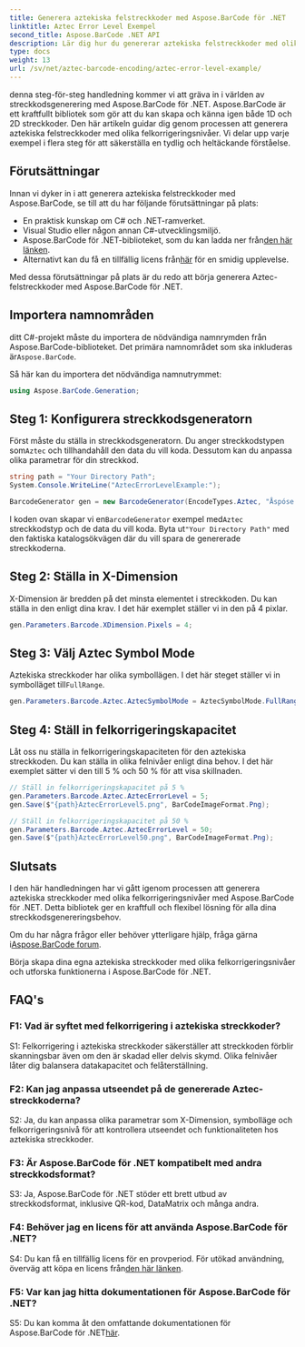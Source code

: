 ```yaml
---
title: Generera aztekiska felstreckkoder med Aspose.BarCode för .NET
linktitle: Aztec Error Level Exempel
second_title: Aspose.BarCode .NET API
description: Lär dig hur du genererar aztekiska felstreckkoder med olika felnivåer med Aspose.BarCode för .NET. Omfattande guide för att skapa streckkoder.
type: docs
weight: 13
url: /sv/net/aztec-barcode-encoding/aztec-error-level-example/
---
```

denna steg-för-steg handledning kommer vi att gräva in i världen av streckkodsgenerering med Aspose.BarCode för .NET. Aspose.BarCode är ett kraftfullt bibliotek som gör att du kan skapa och känna igen både 1D och 2D streckkoder. Den här artikeln guidar dig genom processen att generera aztekiska felstreckkoder med olika felkorrigeringsnivåer. Vi delar upp varje exempel i flera steg för att säkerställa en tydlig och heltäckande förståelse.

## Förutsättningar

Innan vi dyker in i att generera aztekiska felstreckkoder med Aspose.BarCode, se till att du har följande förutsättningar på plats:

- En praktisk kunskap om C# och .NET-ramverket.
- Visual Studio eller någon annan C#-utvecklingsmiljö.
-  Aspose.BarCode för .NET-biblioteket, som du kan ladda ner från[den här länken](https://releases.aspose.com/barcode/net/).
-  Alternativt kan du få en tillfällig licens från[här](https://purchase.aspose.com/temporary-license/) för en smidig upplevelse.

Med dessa förutsättningar på plats är du redo att börja generera Aztec-felstreckkoder med Aspose.BarCode för .NET.

## Importera namnområden

 ditt C#-projekt måste du importera de nödvändiga namnrymden från Aspose.BarCode-biblioteket. Det primära namnområdet som ska inkluderas är`Aspose.BarCode`.

Så här kan du importera det nödvändiga namnutrymmet:

```csharp
using Aspose.BarCode.Generation;
```

## Steg 1: Konfigurera streckkodsgeneratorn

 Först måste du ställa in streckkodsgeneratorn. Du anger streckkodstypen som`Aztec` och tillhandahåll den data du vill koda. Dessutom kan du anpassa olika parametrar för din streckkod.

```csharp
string path = "Your Directory Path";
System.Console.WriteLine("AztecErrorLevelExample:");

BarcodeGenerator gen = new BarcodeGenerator(EncodeTypes.Aztec, "Åspóse.Barcóde© is a powerful library to generate & recognize 1D & 2D barcodes");
```

 I koden ovan skapar vi en`BarcodeGenerator` exempel med`Aztec` streckkodstyp och de data du vill koda. Byta ut`"Your Directory Path"` med den faktiska katalogsökvägen där du vill spara de genererade streckkoderna.

## Steg 2: Ställa in X-Dimension

X-Dimension är bredden på det minsta elementet i streckkoden. Du kan ställa in den enligt dina krav. I det här exemplet ställer vi in den på 4 pixlar.

```csharp
gen.Parameters.Barcode.XDimension.Pixels = 4;
```

## Steg 3: Välj Aztec Symbol Mode

 Aztekiska streckkoder har olika symbollägen. I det här steget ställer vi in symbolläget till`FullRange`.

```csharp
gen.Parameters.Barcode.Aztec.AztecSymbolMode = AztecSymbolMode.FullRange;
```

## Steg 4: Ställ in felkorrigeringskapacitet

Låt oss nu ställa in felkorrigeringskapaciteten för den aztekiska streckkoden. Du kan ställa in olika felnivåer enligt dina behov. I det här exemplet sätter vi den till 5 % och 50 % för att visa skillnaden.

```csharp
// Ställ in felkorrigeringskapacitet på 5 %
gen.Parameters.Barcode.Aztec.AztecErrorLevel = 5;
gen.Save($"{path}AztecErrorLevel5.png", BarCodeImageFormat.Png);

// Ställ in felkorrigeringskapacitet på 50 %
gen.Parameters.Barcode.Aztec.AztecErrorLevel = 50;
gen.Save($"{path}AztecErrorLevel50.png", BarCodeImageFormat.Png);
```

## Slutsats

I den här handledningen har vi gått igenom processen att generera aztekiska streckkoder med olika felkorrigeringsnivåer med Aspose.BarCode för .NET. Detta bibliotek ger en kraftfull och flexibel lösning för alla dina streckkodsgenereringsbehov.

 Om du har några frågor eller behöver ytterligare hjälp, fråga gärna i[Aspose.BarCode forum](https://forum.aspose.com/c/barcode/13).

Börja skapa dina egna aztekiska streckkoder med olika felkorrigeringsnivåer och utforska funktionerna i Aspose.BarCode för .NET.

## FAQ's

### F1: Vad är syftet med felkorrigering i aztekiska streckkoder?

S1: Felkorrigering i aztekiska streckkoder säkerställer att streckkoden förblir skanningsbar även om den är skadad eller delvis skymd. Olika felnivåer låter dig balansera datakapacitet och felåterställning.

### F2: Kan jag anpassa utseendet på de genererade Aztec-streckkoderna?

S2: Ja, du kan anpassa olika parametrar som X-Dimension, symbolläge och felkorrigeringsnivå för att kontrollera utseendet och funktionaliteten hos aztekiska streckkoder.

### F3: Är Aspose.BarCode för .NET kompatibelt med andra streckkodsformat?

S3: Ja, Aspose.BarCode för .NET stöder ett brett utbud av streckkodsformat, inklusive QR-kod, DataMatrix och många andra.

### F4: Behöver jag en licens för att använda Aspose.BarCode för .NET?

 S4: Du kan få en tillfällig licens för en provperiod. För utökad användning, överväg att köpa en licens från[den här länken](https://purchase.aspose.com/buy).

### F5: Var kan jag hitta dokumentationen för Aspose.BarCode för .NET?

 S5: Du kan komma åt den omfattande dokumentationen för Aspose.BarCode för .NET[här](https://reference.aspose.com/barcode/net/).